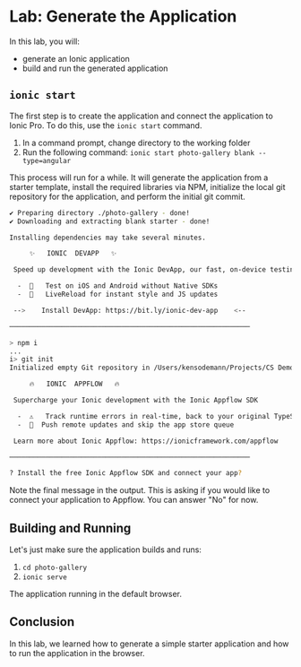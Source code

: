 # Lab: Generate the Application

In this lab, you will:

* generate an Ionic application
* build and run the generated application

## `ionic start`

The first step is to create the application and connect the application to Ionic Pro. To do this, use the `ionic start` command.

1. In a command prompt, change directory to the working folder
1. Run the following command: `ionic start photo-gallery blank --type=angular`

This process will run for a while. It will generate the application from a starter template, install the required libraries via NPM, initialize the local git repository for the application, and perform the initial git commit.

```bash
✔ Preparing directory ./photo-gallery - done!
✔ Downloading and extracting blank starter - done!

Installing dependencies may take several minutes.

     ✨   IONIC  DEVAPP   ✨

 Speed up development with the Ionic DevApp, our fast, on-device testing mobile app

  -  🔑   Test on iOS and Android without Native SDKs
  -  🚀   LiveReload for instant style and JS updates

 -->    Install DevApp: https://bit.ly/ionic-dev-app    <--

────────────────────────────────────────────────────────────

> npm i
...
i> git init
Initialized empty Git repository in /Users/kensodemann/Projects/CS Demos/photo-gallery/.git/

     🔥   IONIC  APPFLOW   🔥

 Supercharge your Ionic development with the Ionic Appflow SDK

  -  ⚠️   Track runtime errors in real-time, back to your original TypeScript
  -  📲  Push remote updates and skip the app store queue

 Learn more about Ionic Appflow: https://ionicframework.com/appflow

────────────────────────────────────────────────────────────

? Install the free Ionic Appflow SDK and connect your app?
```

Note the final message in the output. This is asking if you would like to connect your application to Appflow. You can answer "No" for now.

## Building and Running

Let's just make sure the application builds and runs:

1. `cd photo-gallery`
1. `ionic serve`

The application running in the default browser.

## Conclusion

In this lab, we learned how to generate a simple starter application and how to run the application in the browser.